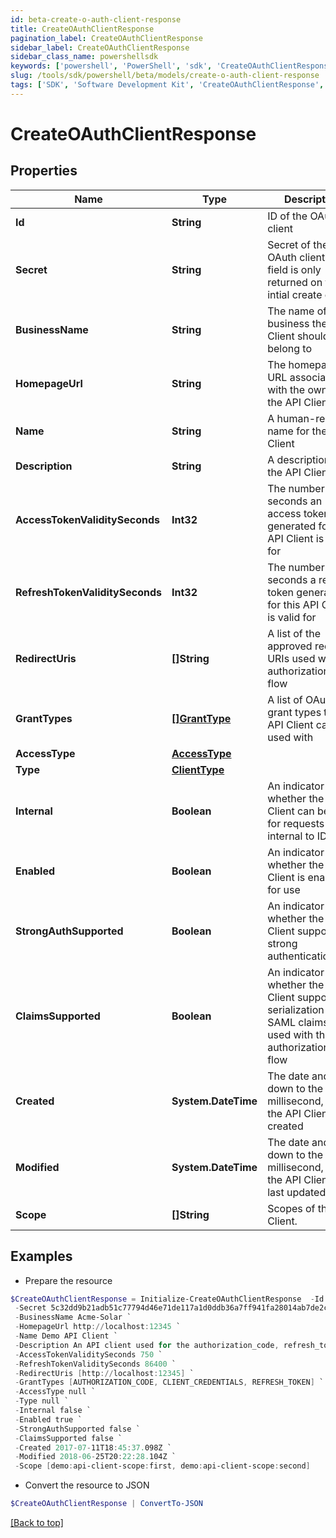 ```yaml
---
id: beta-create-o-auth-client-response
title: CreateOAuthClientResponse
pagination_label: CreateOAuthClientResponse
sidebar_label: CreateOAuthClientResponse
sidebar_class_name: powershellsdk
keywords: ['powershell', 'PowerShell', 'sdk', 'CreateOAuthClientResponse', 'BetaCreateOAuthClientResponse'] 
slug: /tools/sdk/powershell/beta/models/create-o-auth-client-response
tags: ['SDK', 'Software Development Kit', 'CreateOAuthClientResponse', 'BetaCreateOAuthClientResponse']
---
```



# CreateOAuthClientResponse

## Properties

Name | Type | Description | Notes
------------ | ------------- | ------------- | -------------
**Id** | **String** | ID of the OAuth client | [required]
**Secret** | **String** | Secret of the OAuth client (This field is only returned on the intial create call.) | [required]
**BusinessName** | **String** | The name of the business the API Client should belong to | [required]
**HomepageUrl** | **String** | The homepage URL associated with the owner of the API Client | [required]
**Name** | **String** | A human-readable name for the API Client | [required]
**Description** | **String** | A description of the API Client | [required]
**AccessTokenValiditySeconds** | **Int32** | The number of seconds an access token generated for this API Client is valid for | [required]
**RefreshTokenValiditySeconds** | **Int32** | The number of seconds a refresh token generated for this API Client is valid for | [required]
**RedirectUris** | **[]String** | A list of the approved redirect URIs used with the authorization_code flow | [required]
**GrantTypes** | [**[]GrantType**](grant-type) | A list of OAuth 2.0 grant types this API Client can be used with | [required]
**AccessType** | [**AccessType**](access-type) |  | [required]
**Type** | [**ClientType**](client-type) |  | [required]
**Internal** | **Boolean** | An indicator of whether the API Client can be used for requests internal to IDN | [required]
**Enabled** | **Boolean** | An indicator of whether the API Client is enabled for use | [required]
**StrongAuthSupported** | **Boolean** | An indicator of whether the API Client supports strong authentication | [required]
**ClaimsSupported** | **Boolean** | An indicator of whether the API Client supports the serialization of SAML claims when used with the authorization_code flow | [required]
**Created** | **System.DateTime** | The date and time, down to the millisecond, when the API Client was created | [required]
**Modified** | **System.DateTime** | The date and time, down to the millisecond, when the API Client was last updated | [required]
**Scope** | **[]String** | Scopes of the API Client. | [required]

## Examples

- Prepare the resource
```powershell
$CreateOAuthClientResponse = Initialize-CreateOAuthClientResponse  -Id 2c9180835d2e5168015d32f890ca1581 `
 -Secret 5c32dd9b21adb51c77794d46e71de117a1d0ddb36a7ff941fa28014ab7de2cf3 `
 -BusinessName Acme-Solar `
 -HomepageUrl http://localhost:12345 `
 -Name Demo API Client `
 -Description An API client used for the authorization_code, refresh_token, and client_credentials flows `
 -AccessTokenValiditySeconds 750 `
 -RefreshTokenValiditySeconds 86400 `
 -RedirectUris [http://localhost:12345] `
 -GrantTypes [AUTHORIZATION_CODE, CLIENT_CREDENTIALS, REFRESH_TOKEN] `
 -AccessType null `
 -Type null `
 -Internal false `
 -Enabled true `
 -StrongAuthSupported false `
 -ClaimsSupported false `
 -Created 2017-07-11T18:45:37.098Z `
 -Modified 2018-06-25T20:22:28.104Z `
 -Scope [demo:api-client-scope:first, demo:api-client-scope:second]
```

- Convert the resource to JSON
```powershell
$CreateOAuthClientResponse | ConvertTo-JSON
```


[[Back to top]](#) 

